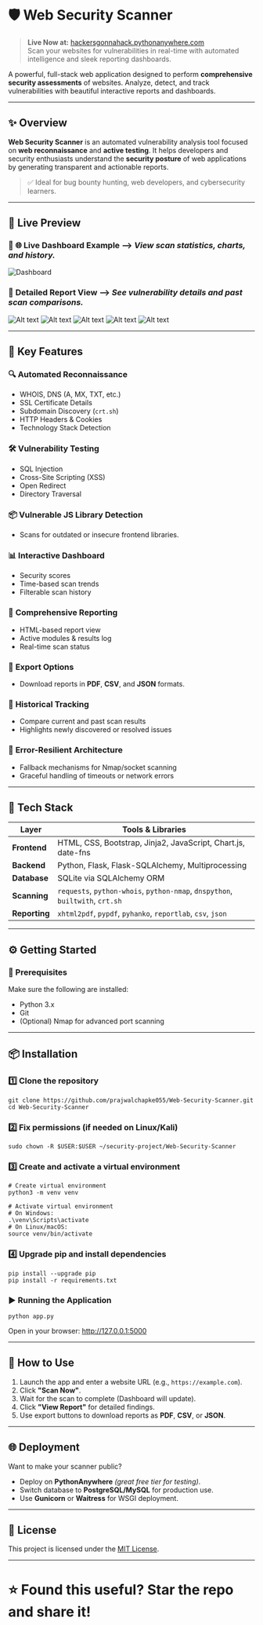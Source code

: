 # 🛡️ Web Security Scanner

> **Live Now at:** [hackersgonnahack.pythonanywhere.com](https://hackersgonnahack.pythonanywhere.com)  
> Scan your websites for vulnerabilities in real-time with automated intelligence and sleek reporting dashboards.

A powerful, full-stack web application designed to perform **comprehensive security assessments** of websites. Analyze, detect, and track vulnerabilities with beautiful interactive reports and dashboards.

---

## ✨ Overview

**Web Security Scanner** is an automated vulnerability analysis tool focused on **web reconnaissance** and **active testing**. It helps developers and security enthusiasts understand the **security posture** of web applications by generating transparent and actionable reports.

> ✅ Ideal for bug bounty hunting, web developers, and cybersecurity learners.

---

## 📸 Live Preview

### 🔹 **🌐 Live Dashboard Example**  -->  *View scan statistics, charts, and history.*

![Dashboard](WebScan/3.png)

### 🔹 **Detailed Report View**  -->  *See vulnerability details and past scan comparisons.*

![Alt text](WebScan/1-1.png) 
![Alt text](WebScan/2-1.png)
![Alt text](WebScan/3-1.png)
![Alt text](WebScan/4-1.png)
![Alt text](WebScan/5-1.png)

---

## 🚀 Key Features

### 🔍 **Automated Reconnaissance**

  * WHOIS, DNS (A, MX, TXT, etc.)
  * SSL Certificate Details
  * Subdomain Discovery (`crt.sh`)
  * HTTP Headers & Cookies
  * Technology Stack Detection

### 🛠️ **Vulnerability Testing**

  * SQL Injection
  * Cross-Site Scripting (XSS)
  * Open Redirect
  * Directory Traversal

### 📦 **Vulnerable JS Library Detection**

  * Scans for outdated or insecure frontend libraries.

### 📊 **Interactive Dashboard**

  * Security scores
  * Time-based scan trends
  * Filterable scan history

### 🧾 **Comprehensive Reporting**

  * HTML-based report view
  * Active modules & results log
  * Real-time scan status

### 📂 **Export Options**

  * Download reports in **PDF**, **CSV**, and **JSON** formats.

### 🔁 **Historical Tracking**

  * Compare current and past scan results
  * Highlights newly discovered or resolved issues

### 🧱 **Error-Resilient Architecture**

  * Fallback mechanisms for Nmap/socket scanning
  * Graceful handling of timeouts or network errors

---

## 🧰 Tech Stack

| Layer         | Tools & Libraries                                                             |
| ------------- | ----------------------------------------------------------------------------- |
| **Frontend**  | HTML, CSS, Bootstrap, Jinja2, JavaScript, Chart.js, date-fns                  |
| **Backend**   | Python, Flask, Flask-SQLAlchemy, Multiprocessing                              |
| **Database**  | SQLite via SQLAlchemy ORM                                                     |
| **Scanning**  | `requests`, `python-whois`, `python-nmap`, `dnspython`, `builtwith`, `crt.sh` |
| **Reporting** | `xhtml2pdf`, `pypdf`, `pyhanko`, `reportlab`, `csv`, `json`                   |

---

## ⚙️ Getting Started

### 🔑 Prerequisites

Make sure the following are installed:

* Python 3.x
* Git
* (Optional) Nmap for advanced port scanning

---

## 📦 Installation
### 1️⃣ Clone the repository

```
git clone https://github.com/prajwalchapke055/Web-Security-Scanner.git
cd Web-Security-Scanner
```

### 2️⃣ Fix permissions (if needed on Linux/Kali)
```
sudo chown -R $USER:$USER ~/security-project/Web-Security-Scanner
```

### 3️⃣ Create and activate a virtual environment
```
# Create virtual environment
python3 -m venv venv

# Activate virtual environment
# On Windows:
.\venv\Scripts\activate
# On Linux/macOS:
source venv/bin/activate
```

### 4️⃣ Upgrade pip and install dependencies
```
pip install --upgrade pip
pip install -r requirements.txt
```

### ▶️ Running the Application

```
python app.py
```

Open in your browser:
http://127.0.0.1:5000

---

## 🧪 How to Use

1. Launch the app and enter a website URL (e.g., `https://example.com`).
2. Click **"Scan Now"**.
3. Wait for the scan to complete (Dashboard will update).
4. Click **"View Report"** for detailed findings.
5. Use export buttons to download reports as **PDF**, **CSV**, or **JSON**.

---

## 🌐 Deployment

Want to make your scanner public?

* Deploy on **PythonAnywhere** *(great free tier for testing)*.
* Switch database to **PostgreSQL/MySQL** for production use.
* Use **Gunicorn** or **Waitress** for WSGI deployment.

---

## 📄 License

This project is licensed under the [MIT License](./LICENSE).

---

# ⭐ Found this useful? Star the repo and share it!
